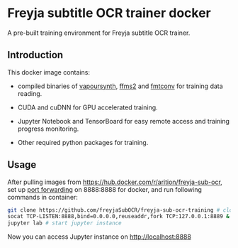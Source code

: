 # Freyja subtitle OCR trainer docker

A pre-built training environment for Freyja subtitle OCR trainer.

## Introduction

This docker image contains:

- compiled binaries of [vapoursynth](https://github.com/vapoursynth/vapoursynth), [ffms2](https://github.com/FFMS/ffms2) and [fmtconv](https://github.com/EleonoreMizo/fmtconv) for training data reading.

- CUDA and cuDNN for GPU accelerated training.

- Jupyter Notebook and TensorBoard for easy remote access and training progress monitoring.

- Other required python packages for training.

## Usage

After pulling images from <https://hub.docker.com/r/arition/freyja-sub-ocr>, set up [port forwarding](https://docs.docker.com/config/containers/container-networking/) on 8888:8888 for docker, and run following commands in container:

```bash
git clone https://github.com/freyjaSubOCR/freyja-sub-ocr-training # clone training repo
socat TCP-LISTEN:8888,bind=0.0.0.0,reuseaddr,fork TCP:127.0.0.1:8889 & # forward localhost jupyter instance to all interface
jupyter lab # start jupyter instance
```

Now you can access Jupyter instance on <http://localhost:8888>

